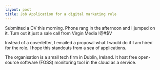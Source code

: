 ```yaml
---
layout: post
title: Job Application for a digital marketing role
---
```

Submitted a CV this morning. Phone rang in the afternoon and I jumped on it. Turn out it just a sale call from Virgin Media !@#$V

Instead of a coverletter, I emailed a proposal what I would do if I am hired for the role. I hope this standouts from a sea of applications. 

The organisation is a small tech firm in Dublin, Ireland. It host free open-source software (FOSS) monitoring tool in the cloud as a service. 

